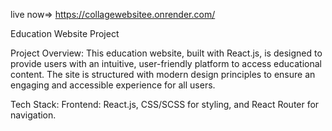 live now=> https://collagewebsitee.onrender.com/

Education Website Project

Project Overview:
This education website, built with React.js, is designed to provide users with an intuitive, user-friendly platform to access educational content. The site is structured with modern design principles to ensure an engaging and accessible experience for all users.

Tech Stack:
Frontend: React.js, CSS/SCSS for styling, and React Router for navigation.
